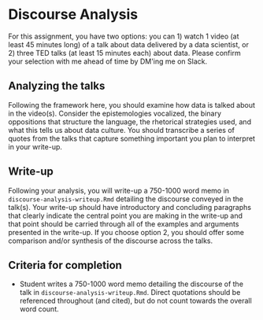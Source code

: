 # Discourse Analysis

For this assignment, you have two options: you can 1) watch 1 video (at least 45 minutes long) of a talk about data delivered by a data scientist, or 2) three TED talks (at least 15 minutes each) about data. Please confirm your selection with me ahead of time by DM'ing me on Slack.

## Analyzing the talks

Following the framework here, you should examine how data is talked about in the video(s). Consider the epistemologies vocalized, the binary oppositions that structure the language, the rhetorical strategies used, and what this tells us about data culture. You should transcribe a series of quotes from the talks that capture something important you plan to interpret in your write-up.

## Write-up

Following your analysis, you will write-up a 750-1000 word memo in `discourse-analysis-writeup.Rmd` detailing the discourse conveyed in the talk(s). Your write-up should have introductory and concluding paragraphs that clearly indicate the central point you are making in the write-up and that point should be carried through all of the examples and arguments presented in the write-up. If you choose option 2, you should offer some comparison and/or synthesis of the discourse across the talks.

## Criteria for completion

* Student writes a 750-1000 word memo detailing the discourse of the talk in `discourse-analysis-writeup.Rmd`. Direct quotations should be referenced throughout (and cited), but do not count towards the overall word count. 






